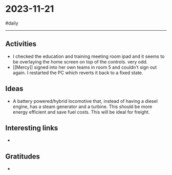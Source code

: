 # 2023-11-21

#daily

---

## Activities

- I checked the education and training meeting room ipad and it seems to be overlaying the home screen on top of the controls. very odd. 
- [[Mercy]] signed into her own teams in room 5 and couldn't sign out again. I restarted the PC which reverts it back to a fixed state. 

## Ideas

- A battery powered/hybrid locomotive that, instead of having a diesel engine, has a steam generator and a turbine. This should be more energy efficient and save fuel costs. This will be ideal for freight.  

## Interesting links

- 

## Gratitudes

- 